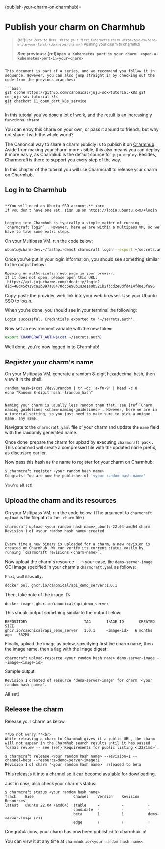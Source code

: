 (publish-your-charm-on-charmhub)=
# Publish your charm on Charmhub

> <small> {ref}`From Zero to Hero: Write your first Kubernetes charm <from-zero-to-hero-write-your-first-kubernetes-charm>` > Pushing your charm to charmhub</small>
> 
> **See previous: {ref}`Open a Kubernetes port in your charm  <open-a-kubernetes-port-in-your-charm>`**

````{important}

This document is part of a series, and we recommend you follow it in sequence. However, you can also jump straight in by checking out the code from the previous branches:

```bash
git clone https://github.com/canonical/juju-sdk-tutorial-k8s.git
cd juju-sdk-tutorial-k8s
git checkout 11_open_port_k8s_service
```

````

In this tutorial you've done a lot of work, and the result is an increasingly functional charm.

You can enjoy this charm on your own, or pass it around to friends, but why not share it with the whole world?

The Canonical way to share a charm publicly is to publish it on  [Charmhub](https://charmhub.io/). Aside from making your charm more visible, this also means you can deploy it more easily, as Charmhub is the default source for `juju deploy`. Besides, Charmcraft is there to support you every step of the way. 

In this chapter of the tutorial you will use Charmcraft to release your charm on Charmhub.


## Log in to Charmhub

```{caution}

**You will need an Ubuntu SSO account.** <br>
If you don't have one yet, sign up on https://login.ubuntu.com/+login

```

```{note}

Logging into Charmhub is typically a simple matter of running `charmcraft login` . However, here we are within a Multipass VM, so we have to take some extra steps.

```


On your Multipass VM, run the code below:

```bash
ubuntu@charm-dev:~/fastapi-demo$ charmcraft login --export ~/secrets.auth
```

Once you've put in your login information, you should see something similar to the output below:

```text
Opening an authorization web page in your browser.
If it does not open, please open this URL:
 https://api.jujucharms.com/identity/login?did=48d45d919ca2b897a81470dc5e98b1a3e1e0b521b2fbcd2e8dfd414fd0e3fa96
```

Copy-paste the provided web link into your web browser. Use your Ubuntu SSO to log in.

When you're done, you should see in your terminal the following:

```text
Login successful. Credentials exported to '~/secrets.auth'.
```

Now set an environment variable with the new token:

```bash
export CHARMCRAFT_AUTH=$(cat ~/secrets.auth)
```

Well done, you're now logged in to Charmhub!

## Register your charm's name

On your Multipass VM, generate a random 8-digit hexadecimal hash, then view it in the shell:

```text
random_hash=$(cat /dev/urandom | tr -dc 'a-f0-9' | head -c 8)
echo "Random 8-digit hash: $random_hash"
```
```{important}

Naming your charm is usually less random than that; see {ref}`Charm naming guidelines <charm-naming-guidelines>`. However, here we are in a tutorial setting, so you just need to make sure to pick a unique name, any name.

```

Navigate to the `charmcraft.yaml` file of your charm and update the `name` field with the randomly generated name.

Once done, prepare the charm for upload by executing `charmcraft pack` . This command will create a compressed file with the updated name prefix, as discussed earlier.

Now pass this hash as the name to register for your charm on Charmhub:

```bash
$ charmcraft register <your random hash name>
Congrats! You are now the publisher of '<your random hash name>'
```

You're all set!

## Upload the charm and its resources

On your Multipass VM, run the code below. (The argument to `charmcraft upload` is the filepath to the `.charm` file.)

```text
charmcraft upload <your random hash name>_ubuntu-22.04-amd64.charm
Revision 1 of <your random hash name> created
```

```{note}

Every time a new binary is uploaded for a charm, a new revision is created on Charmhub. We can verify its current status easily by running `charmcraft revisions <charm-name>`.

```


Now upload the charm's resource -- in your case, the `demo-server-image` OCI image specified in your charm's `charmcraft.yaml` as follows:

<!--
To upload the image Charmcraft will first check if that specific image is available in Canonical's Registry, and just use it if that's the case. If not, it will try to get it from the developer's local OCI repository (needs `dockerd` to be installed and running)
-->

First, pull it locally:

```text
docker pull ghcr.io/canonical/api_demo_server:1.0.1
```

Then, take note of the image ID:

```text
docker images ghcr.io/canonical/api_demo_server
```

This should output something similar to the output below:

```text
REPOSITORY                          TAG       IMAGE ID       CREATED        SIZE
ghcr.io/canonical/api_demo_server   1.0.1     <image-id>   6 months ago   532MB 
```

Finally, upload the image as below, specifying first the charm name, then the image name, then a flag with the image digest:

```text
charmcraft upload-resource <your random hash name> demo-server-image --image=<image-id>
```

Sample output:

```text
Revision 1 created of resource 'demo-server-image' for charm '<your random hash name>'.
```

All set!

## Release the charm

Release your charm as below. 

```{important}

**Do not worry:**<br>
While releasing a charm to Charmhub gives it a public URL, the charm will not appear in the Charmhub search results until it has passed formal review -- see {ref}`Requirements for public listing <12281md>`. 

```


```text
$ charmcraft release <your random hash name> --revision=1 --channel=beta --resource=demo-server-image:1
Revision 1 of charm '<your random hash name>` released to beta
```

This releases it into a channel so it can become available for downloading.

Just in case, also check your charm's status:

```text
$ charmcraft status <your random hash name>
Track    Base                  Channel    Version    Revision    Resources                                                                                                                    
latest   ubuntu 22.04 (amd64)  stable     -          -           -                                                                                                                            
                               candidate  -          -           -                                                                                                                            
                               beta       1          1           demo-server-image (r1)                                                                                                       
                               edge       ↑          ↑           ↑
```

Congratulations, your charm has now been published to charmhub.io! 

You can view it at any time at `charmhub.io/<your random hash name>`.



